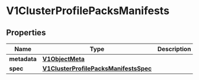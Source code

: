 # V1ClusterProfilePacksManifests

## Properties
Name | Type | Description | Notes
------------ | ------------- | ------------- | -------------
**metadata** | [**V1ObjectMeta**](V1ObjectMeta.md) |  |  [optional]
**spec** | [**V1ClusterProfilePacksManifestsSpec**](V1ClusterProfilePacksManifestsSpec.md) |  |  [optional]
